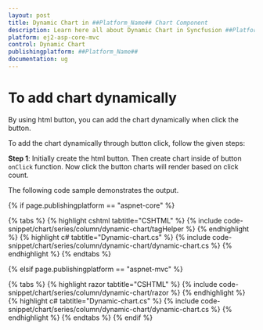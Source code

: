 ```yaml
---
layout: post
title: Dynamic Chart in ##Platform_Name## Chart Component
description: Learn here all about Dynamic Chart in Syncfusion ##Platform_Name## Chart component of Syncfusion Essential JS 2 and more.
platform: ej2-asp-core-mvc
control: Dynamic Chart
publishingplatform: ##Platform_Name##
documentation: ug
---
```



# To add chart dynamically

By using html button, you can add the chart dynamically when click the button.

To add the chart dynamically through button click, follow the given steps:

**Step 1**: Initially create the html button. Then create chart inside of button `onClick` function. Now click the button charts will render based on click count.

The following code sample demonstrates the output.

{% if page.publishingplatform == "aspnet-core" %}

{% tabs %}
{% highlight cshtml tabtitle="CSHTML" %}
{% include code-snippet/chart/series/column/dynamic-chart/tagHelper %}
{% endhighlight %}
{% highlight c# tabtitle="Dynamic-chart.cs" %}
{% include code-snippet/chart/series/column/dynamic-chart/dynamic-chart.cs %}
{% endhighlight %}
{% endtabs %}

{% elsif page.publishingplatform == "aspnet-mvc" %}

{% tabs %}
{% highlight razor tabtitle="CSHTML" %}
{% include code-snippet/chart/series/column/dynamic-chart/razor %}
{% endhighlight %}
{% highlight c# tabtitle="Dynamic-chart.cs" %}
{% include code-snippet/chart/series/column/dynamic-chart/dynamic-chart.cs %}
{% endhighlight %}
{% endtabs %}
{% endif %}

